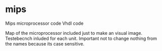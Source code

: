 # mips
Mips microprocessor code
Vhdl code

Map of the microprocessor included just to make an visual image.
Testebecnch inluded for each unit.
Important not to change nothing from the names because its case sensitive.
